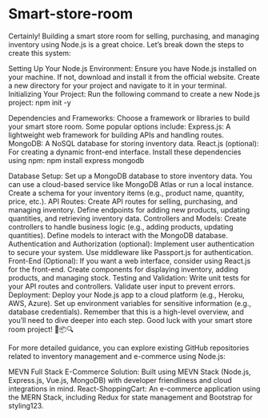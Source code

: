# Smart-store-room
Certainly! Building a smart store room for selling, purchasing, and managing inventory using Node.js is a great choice. Let’s break down the steps to create this system:

Setting Up Your Node.js Environment:
Ensure you have Node.js installed on your machine. If not, download and install it from the official website.
Create a new directory for your project and navigate to it in your terminal.
Initializing Your Project:
Run the following command to create a new Node.js project:
npm init -y

Dependencies and Frameworks:
Choose a framework or libraries to build your smart store room. Some popular options include:
Express.js: A lightweight web framework for building APIs and handling routes.
MongoDB: A NoSQL database for storing inventory data.
React.js (optional): For creating a dynamic front-end interface.
Install these dependencies using npm:
npm install express mongodb

Database Setup:
Set up a MongoDB database to store inventory data. You can use a cloud-based service like MongoDB Atlas or run a local instance.
Create a schema for your inventory items (e.g., product name, quantity, price, etc.).
API Routes:
Create API routes for selling, purchasing, and managing inventory.
Define endpoints for adding new products, updating quantities, and retrieving inventory data.
Controllers and Models:
Create controllers to handle business logic (e.g., adding products, updating quantities).
Define models to interact with the MongoDB database.
Authentication and Authorization (optional):
Implement user authentication to secure your system.
Use middleware like Passport.js for authentication.
Front-End (Optional):
If you want a web interface, consider using React.js for the front-end.
Create components for displaying inventory, adding products, and managing stock.
Testing and Validation:
Write unit tests for your API routes and controllers.
Validate user input to prevent errors.
Deployment:
Deploy your Node.js app to a cloud platform (e.g., Heroku, AWS, Azure).
Set up environment variables for sensitive information (e.g., database credentials).
Remember that this is a high-level overview, and you’ll need to dive deeper into each step. Good luck with your smart store room project! 🛒📦🔍

For more detailed guidance, you can explore existing GitHub repositories related to inventory management and e-commerce using Node.js:

MEVN Full Stack E-Commerce Solution: Built using MEVN Stack (Node.js, Express.js, Vue.js, MongoDB) with developer friendliness and cloud integrations in mind.
React-ShoppingCart: An e-commerce application using the MERN Stack, including Redux for state management and Bootstrap for styling123.
